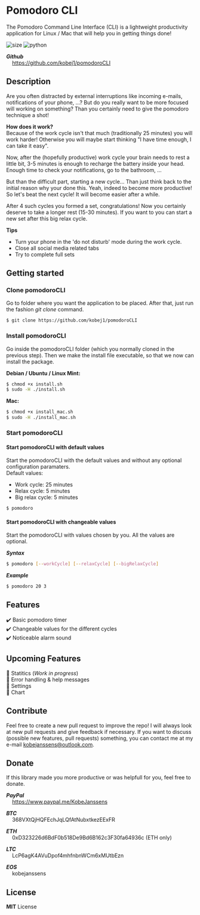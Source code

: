 # Pomodoro CLI
The Pomodoro Command Line Interface (CLI) is a lightweight productivity application for Linux / Mac that will help you in getting things done!

![size](https://img.shields.io/github/repo-size/kobej1/pomodoroCLI?color=brightgreen&logoColor=green "Repo size")
![python](https://img.shields.io/static/v1?label=python&message=>=3.5&color=blueviolet "Python Version")

***Github***<br>
&nbsp;&nbsp;&nbsp;&nbsp;https://github.com/kobej1/pomodoroCLI

## Description
Are you often distracted by external interruptions like incoming e-mails, notifications of your phone, ...? But do you really want to be more focused will working on something? Than you certainly need to give the pomodoro technique a shot!

**How does it work?**<br>
Because of the work cycle isn't that much (traditionally 25 minutes) you will work harder! Otherwise you will maybe start thinking "I have time enough, I can take it easy".

Now, after the (hopefully productive) work cycle your brain needs to rest a little bit, 3-5 minutes is enough to recharge the battery inside your head. Enough time to check your notifications, go to the bathroom, ...

But than the difficult part, starting a new cycle... Than just think back to the initial reason why your done this. Yeah, indeed to become more productive! So let's beat the next cycle! It will become easier after a while.

After 4 such cycles you formed a set, congratulations! Now you certainly deserve to take a longer rest (15-30 minutes). If you want to you can start a new set after this big relax cycle.

**Tips**<br>
* Turn your phone in the 'do not disturb' mode during the work cycle.
* Close all social media related tabs
* Try to complete full sets 

## Getting started

### Clone pomodoroCLI
Go to folder where you want the application to be placed. After that, just run the fashion *git clone* command. 
```bash
$ git clone https://github.com/kobej1/pomodoroCLI
```

### Install pomodoroCLI
Go inside the pomodoroCLI folder (which you normally cloned in the previous step). Then we make the install file executable, so that we now can install the package.

**Debian / Ubuntu / Linux Mint:**
```bash
$ chmod +x install.sh
$ sudo -H ./install.sh
```

**Mac:**
```bash
$ chmod +x install_mac.sh
$ sudo -H ./install_mac.sh
```

### Start pomodoroCLI
#### Start pomodoroCLI with default values
Start the pomodoroCLI with the default values and without any optional configuration paramaters.<br>
Default values:
* Work cycle: 25 minutes
* Relax cycle: 5 minutes
* Big relax cycle: 5 minutes

```bash
$ pomodoro
```

#### Start pomodoroCLI with changeable values
Start the pomodoroCLI with values chosen by you. All the values are optional.

***Syntax***
```bash
$ pomodoro [--workCycle] [--relaxCycle] [--bigRelaxCycle]
```

***Example***
```bash
$ pomodoro 20 3
```

## Features
✔️ Basic pomodoro timer<br>
✔️ Changeable values for the different cycles<br>
✔️ Noticeable alarm sound<br>

## Upcoming Features
📝 Statitics (*Work in progress*)<br>
📝 Error handling & help messages<br>
📝 Settings<br>
📝 Chart<br>


## Contribute
Feel free to create a new pull request to improve the repo! I will always look at new pull requests and give feedback if necessary. If you want to discuss (possible new features, pull requests) something, you can contact me at my e-mail kobejanssens@outlook.com.

## Donate
If this library made you more productive or was helpfull for you, feel free to donate.

***PayPal***<br>
&nbsp;&nbsp;&nbsp;&nbsp;https://www.paypal.me/KobeJanssens

***BTC***<br>
&nbsp;&nbsp;&nbsp;&nbsp;368VXtQjHQFEchJqLQfAtNubxtkezEExFR

***ETH***<br>
&nbsp;&nbsp;&nbsp;&nbsp;0xD323226d6BdF0b518De9Bd6B162c3F30fa64936c (ETH only)

***LTC***<br>
&nbsp;&nbsp;&nbsp;&nbsp;LcP6agK4AVuDpof4mhfnbnWCm6xMUtbEzn

***EOS***<br>
&nbsp;&nbsp;&nbsp;&nbsp;kobejanssens

## License
**MIT** License